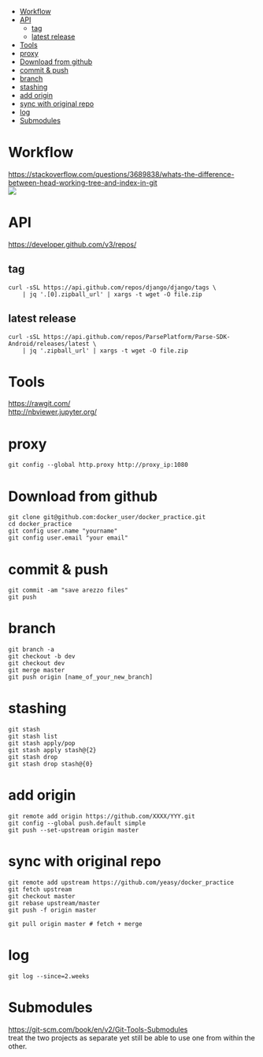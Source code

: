 <!-- TOC -->

- [Workflow](#workflow)
- [API](#api)
    - [tag](#tag)
    - [latest release](#latest-release)
- [Tools](#tools)
- [proxy](#proxy)
- [Download from github](#download-from-github)
- [commit & push](#commit--push)
- [branch](#branch)
- [stashing](#stashing)
- [add origin](#add-origin)
- [sync with original repo](#sync-with-original-repo)
- [log](#log)
- [Submodules](#submodules)

<!-- /TOC -->

# Workflow
https://stackoverflow.com/questions/3689838/whats-the-difference-between-head-working-tree-and-index-in-git  
![](https://i.stack.imgur.com/caci5.png)

# API
https://developer.github.com/v3/repos/

## tag
    curl -sSL https://api.github.com/repos/django/django/tags \
        | jq '.[0].zipball_url' | xargs -t wget -O file.zip

## latest release        
    curl -sSL https://api.github.com/repos/ParsePlatform/Parse-SDK-Android/releases/latest \
        | jq '.zipball_url' | xargs -t wget -O file.zip

# Tools
https://rawgit.com/  
http://nbviewer.jupyter.org/

# proxy
    git config --global http.proxy http://proxy_ip:1080

# Download from github

    git clone git@github.com:docker_user/docker_practice.git
    cd docker_practice
    git config user.name "yourname"
    git config user.email "your email"

# commit & push
    git commit -am "save arezzo files"
    git push

# branch
    git branch -a
    git checkout -b dev
    git checkout dev
    git merge master
    git push origin [name_of_your_new_branch]

# stashing
    git stash
    git stash list
    git stash apply/pop
    git stash apply stash@{2}
    git stash drop
    git stash drop stash@{0}

# add origin
    git remote add origin https://github.com/XXXX/YYY.git
    git config --global push.default simple
    git push --set-upstream origin master

# sync with original repo
    git remote add upstream https://github.com/yeasy/docker_practice
    git fetch upstream
    git checkout master
    git rebase upstream/master
    git push -f origin master

    git pull origin master # fetch + merge

# log
    git log --since=2.weeks

# Submodules
https://git-scm.com/book/en/v2/Git-Tools-Submodules    
treat the two projects as separate yet still be able to use one from within the other.
